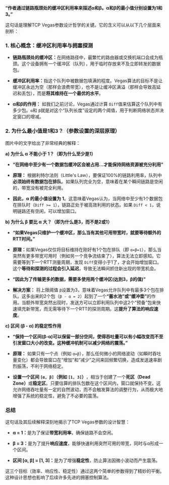 
​**​“作者通过链路瓶颈处的缓冲区利用率来描述α和β。α和β的最小值分别设置为1和3。”​**​

这句话是理解TCP Vegas参数设计哲学的关键。它的含义可以从以下几个层面来剖析：

### 1. 核心概念：缓冲区利用率与拥塞探测

- ​**链路瓶颈处的缓冲区：​**​ 在网络路径中，最繁忙的路由器或交换机端口会成为瓶颈。这个设备拥有一个缓冲区（队列），用于临时存放来不及立即转发的数据包。
    
- ​**缓冲区利用率：​**​ 指这个队列中被数据包填满的程度。Vegas算法的目标不是让缓冲区永远为空（那样会浪费带宽），也不是让缓冲区满溢（那样会导致高延迟和丢包），而是**将其维持在一个最优的水平**。
    
- ​**α和β的作用：​**​ 如我们之前讨论，Vegas通过计算 `Diff`值来估算这个队列中有多少包。`α`和 `β`就是对这个“队列长度”设定的两个阈值，用于判断网络状态并决定窗口的增减。
    

### 2. 为什么最小值是1和3？（参数设置的深层原理）

图片中的文字给出了非常经典的解释：

​**a) 为什么 α 不能小于 1？（即为什么至少是1）​**​

- ​**​“在网络中至少有一个数据包缓冲区会被占用...才能保持网络资源被充分利用”​**​
    
- ​**原理：​**​ 根据利特尔法则（Little's Law），要保证100%的链路利用率，队列中**必须始终有数据包在排队**。如果队列完全为空，意味着在某个瞬间链路是空闲的，带宽没有被完全利用。
    
- ​**因此，α 的最小值设置为 1**。这意味着Vegas认为，当网络中至少有1个数据包在排队时（`Diff >= 1`），链路正处于被高效利用的状态。如果 `Diff < 1`，说明链路还有空闲，可以增加窗口。
    

​**b) 为什么 β 要比 α 大？（即为什么是3，而不是2或1）​**​

- ​**​“如果Vegas只维护一个缓冲区，那么当有其他可用带宽时，就要等待额外的RTT时间。”​**​
    
- ​**原理：​**​ 如果Vegas仅仅将目标维持在刚好有1个包在排队（即 `α=β=1`），那么当突然有更多带宽可用时（例如另一个竞争流结束了），算法无法立即感知。它需要等到下一个RTT测量周期，发现 `Diff`变得小于1了，才会开始增加窗口。这个**等待和探测的过程会引入延迟**，导致无法瞬间抓住新出现的带宽机会。
    
- ​**​“因此为了传输更多的数据，需要多使用两个缓冲区(达到3，β的值)”​**​
    
- ​**解决方案：​**​ 将上限阈值 `β`设置为3，意味着Vegas允许队列中有最多3个包在排队。这多出来的2个包（`β - α = 2`）起到了一个 ​**​“蓄水池”或“缓冲垫”​**​ 的作用。当额外带宽突然出现时，发送方可以立即利用队列中这2个“预备”包来快速填充新带宽，而无需等待下一个RTT的探测周期。这**提升了算法的响应速度**。
    

​**c) 区间 (β - α) 的稳定性作用**​

- ​**​“保持一个区间(β-α)可以保留一部分空间，使得吞吐量可以有小幅改变而不至引发窗口大小的改变。这种缓冲机制可以减少网络的震荡。”​**​
    
- ​**原理：​**​ 如果只有一个点（例如 `α=β`），那么任何微小的网络波动（如瞬时吞吐量变化）都会导致窗口在“增加”和“减少”之间来回频繁切换，造成发送速率剧烈振荡，不利于网络稳定。
    
- ​**设置一个区间 `[α, β]`（例如 `[1, 3]`）​**，相当于创建了一个**死区（Dead Zone）​**​ 或**稳定区**。只要估算的排队包数在这个区间内，窗口就保持不变。这允许网络吞吐量有一定的自然波动，而不会触发算法的调整行为，从而极大地增强了系统的稳定性，避免了不必要的震荡。
    

### 总结

这句话及其后续解释深刻地揭示了TCP Vegas参数的设计智慧：

- ​**α = 1：​**​ 是为了保证**带宽利用率**，确保链路不会空闲。
    
- ​**β = 3：​**​ 是为了提升**响应速度**，能够快速利用突然可用的带宽，同时与α形成一个区间。
    
- ​**区间 [α, β] = [1, 3]：​**​ 是为了增强**稳定性**，防止算法因微小波动而产生震荡。
    

这三个目标（效率、响应性、稳定性）通过这两个简单的参数得到了精妙的平衡。这种设计思想也影响了后续许多先进的拥塞控制算法。